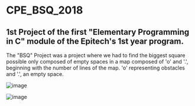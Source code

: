 # CPE_BSQ_2018

## 1st Project of the first "Elementary Programming in C" module of the Epitech's 1st year program.

The "BSQ" Project was a project where we had to find the biggest square possible only composed of
empty spaces in a map composed of 'o' and '.', beginning with the number of lines of the map. 'o' 
representing obstacles and '.', an empty space.

![image](https://user-images.githubusercontent.com/48088392/53838272-e6b76880-3f94-11e9-96e1-6e336cbebe5c.png)

![image](https://user-images.githubusercontent.com/48088392/53838310-ffc01980-3f94-11e9-972a-d161e32e6909.png)
